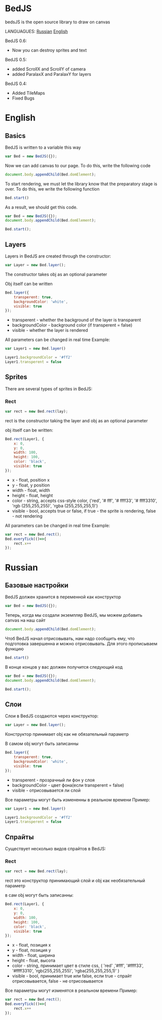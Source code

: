 # BedJS
 bedsJS is the open source library to draw on canvas
 
 LANGUAGUES:
 [Russian](https://github.com/Dimidroll06/BedJS/blob/main/README.md#Russian)
 [English](https://github.com/Dimidroll06/BedJS/blob/main/README.md#English)


BedJS 0.6:
 * Now you can destroy sprites and text

BedJS 0.5:
 * added ScrollX and ScrollY of camera
 * added ParalaxX and ParalaxY for layers

BedJS 0.4:
* Added TileMaps
* Fixed Bugs 


# English

## Basics

BedJS is written to a variable this way

```js
var Bed = new BedJS({});
```


Now we can add canvas to our page. To do this, write the following code

```js
document.body.appendChild(Bed.domElement);
```
To start rendering, we must let the library know that the preparatory stage is over. To do this, we write the following function

```js
Bed.start()
```

As a result, we should get this code.
```js
var Bed = new BedJS({});
document.body.appendChild(Bed.domElement);

Bed.start();
```

## Layers
Layers in BedJS are created through the constructor:

```js
var Layer = new Bed.layer();
```

The constructor takes obj as an optional parameter

Obj itself can be written
```js
Bed.layer({
    transperent: true,
    backgroundColor: 'white',
    visible: true
});
```

* transperent - whether the background of the layer is transparent
* backgroundColor - background color (if transperent = false)
* visible - whether the layer is rendered

All parameters can be changed in real time
Example:

```js
var Layer1 = new Bed.layer()

Layer1.backgroundColor = '#ff2'
Layer1.transperent = false
```

## Sprites
There are several types of sprites in BedJS:

### Rect

```js
var rect = new Bed.rect(lay);
```

rect is the constructor taking the layer and obj as an optional parameter

obj itself can be written:

```js
Bed.rect(Layer1, {
    x: 0,
    y: 0,
    width: 100,
    height: 100,
    color: 'black',
    visible: true
});
```

* x - float, position x
* y - float, y position
* width - float, width
* height - float, height
* color - string, accepts css-style color, ('red', '# fff', '# ffff33', '# ffff3310', 'rgb (255,255,255)', 'rgba (255,255,255,1)')
* visible - bool, accepts true or false, if true - the sprite is rendering, false - not rendering

All parameters can be changed in real time
Example:

```js
var rect = new Bed.rect();
Bed.everyTick(()=>{
    rect.x++
});
```


# Russian

## Базовые настройки

BedJS должен хранится в переменной как конструктор

```js
var Bed = new BedJS({});
```
Теперь, когда мы создали экземпляр BedJS, мы можем добавить canvas на наш сайт

```js
document.body.appendChild(Bed.domElement);
```

Чтоб BedJS начал отрисовывать, нам надо сообщить ему, что подготовка завершенна и можно отрисовывать. Для этого прописываем функцию

```js
Bed.start()
```

В конце концов у вас должен получится следующий код

```js
var Bed = new BedJS({});
document.body.appendChild(Bed.domElement);

Bed.start();
```

## Слои
Слои в BedJS создаются через конструктор:

```js
var Layer = new Bed.layer();
```

Конструктор принимает obj как не обязательный параметр

В самом obj могут быть записанны
```js
Bed.layer({
    transperent: true,
    backgroundColor: 'white',
    visible: true
});
```

* transperent - прозрачный ли фон у слоя
* backgroundColor - цвет фона(если transperent = false)
* visible - отрисовывается ли слой

Все параметры могут быть измененны в реальном времени
Пример:

```js
var Layer1 = new Bed.layer()

Layer1.backgroundColor = '#ff2'
Layer1.transperent = false
```

## Спрайты
Существует несколько видов спрайтов в BedJS:

### Rect

```js
var rect = new Bed.rect(lay);
```

rect это конструктор принимающий слой и obj как необязательный параметр

в сам obj могут быть записанны:

```js
Bed.rect(Layer1, {
    x: 0,
    y: 0,
    width: 100,
    height: 100,
    color: 'black',
    visible: true
});
```

* x - float, позиция x
* y - float, позиция y
* width - float, ширина
* height - float, высота
* color - string, принимает цвет в стиле css, ( 'red' ,'#fff', '#ffff33', '#ffff3310', 'rgb(255,255,255)', 'rgba(255,255,255,1)' )
* visible - bool, принимает true или false, если true - спрайт отрисовывается, false - не отрисовывается

Все параметры могут изменятся в реальном времени
Пример:

```js
var rect = new Bed.rect();
Bed.everyTick(()=>{
    rect.x++
});
```
